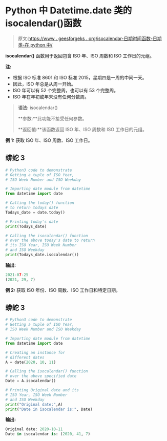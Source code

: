# Python 中 Datetime.date 类的 isocalendar()函数

> 原文:[https://www . geesforgeks . org/isocalendar-日期时间函数-日期类-在 python 中/](https://www.geeksforgeeks.org/isocalendar-function-of-datetime-date-class-in-python/)

**isocalendar()** 函数用于返回包含 ISO 年、ISO 周数和 ISO 工作日的元组。

**注:**

*   根据 ISO 标准 8601 和 ISO 标准 2015，星期四是一周的中间一天。
*   因此，ISO 年总是从周一开始。
*   ISO 年可以有 52 个完整周，也可以有 53 个完整周。
*   ISO 年在年初或年末没有任何分数周。

> **语法:** isocalendar()
> 
> **参数:**此功能不接受任何参数。
> 
> **返回值:**该函数返回 ISO 年、ISO 周数和 ISO 工作日的元组。

**例 1:** 获取 ISO 年、ISO 周数、ISO 工作日。

## 蟒蛇 3

```py
# Python3 code to demonstrate
# Getting a tuple of ISO Year, 
# ISO Week Number and ISO Weekday

# Importing date module from datetime
from datetime import date

# Calling the today() function
# to return todays date
Todays_date = date.today()

# Printing today's date
print(Todays_date)

# Calling the isocalendar() function
# over the above today's date to return
# its ISO Year, ISO Week Number
# and ISO Weekday
print(Todays_date.isocalendar())
```

**输出:**

```py
2021-07-25
(2021, 29, 7)
```

**例 2:** 获取 ISO 年份、ISO 周数、ISO 工作日和特定日期。

## 蟒蛇 3

```py
# Python3 code to demonstrate
# Getting a tuple of ISO Year, 
# ISO Week Number and ISO Weekday

# Importing date module from datetime
from datetime import date

# Creating an instance for 
# different dates
A = date(2020, 10, 11)

# Calling the isocalendar() function
# over the above specified date
Date = A.isocalendar()

# Printing Original date and its 
# ISO Year, ISO Week Number
# and ISO Weekday
print("Original date:",A)
print("Date in isocalendar is:", Date)
```

**输出:**

```py
Original date: 2020-10-11
Date in isocalendar is: (2020, 41, 7)
```